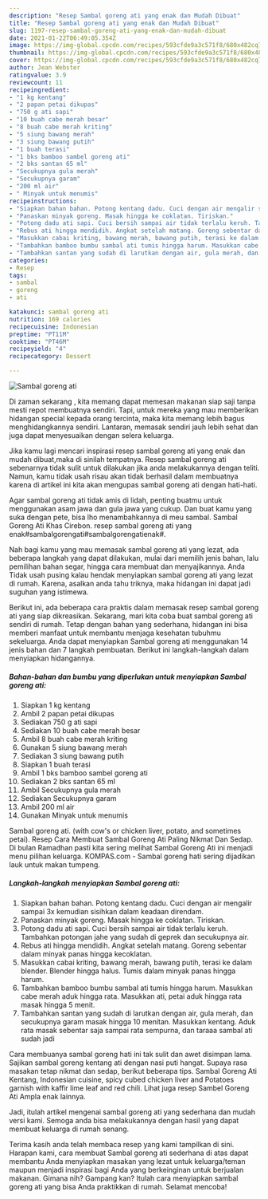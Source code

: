 ```yaml
---
description: "Resep Sambal goreng ati yang enak dan Mudah Dibuat"
title: "Resep Sambal goreng ati yang enak dan Mudah Dibuat"
slug: 1197-resep-sambal-goreng-ati-yang-enak-dan-mudah-dibuat
date: 2021-01-22T06:49:05.354Z
image: https://img-global.cpcdn.com/recipes/593cfde9a3c571f8/680x482cq70/sambal-goreng-ati-foto-resep-utama.jpg
thumbnail: https://img-global.cpcdn.com/recipes/593cfde9a3c571f8/680x482cq70/sambal-goreng-ati-foto-resep-utama.jpg
cover: https://img-global.cpcdn.com/recipes/593cfde9a3c571f8/680x482cq70/sambal-goreng-ati-foto-resep-utama.jpg
author: Jean Webster
ratingvalue: 3.9
reviewcount: 11
recipeingredient:
- "1 kg kentang"
- "2 papan petai dikupas"
- "750 g ati sapi"
- "10 buah cabe merah besar"
- "8 buah cabe merah kriting"
- "5 siung bawang merah"
- "3 siung bawang putih"
- "1 buah terasi"
- "1 bks bamboo sambel goreng ati"
- "2 bks santan 65 ml"
- "Secukupnya gula merah"
- "Secukupnya garam"
- "200 ml air"
- " Minyak untuk menumis"
recipeinstructions:
- "Siapkan bahan bahan. Potong kentang dadu. Cuci dengan air mengalir sampai 3x kemudian sisihkan dalam keadaan direndam."
- "Panaskan minyak goreng. Masak hingga ke coklatan. Tiriskan."
- "Potong dadu ati sapi. Cuci bersih sampai air tidak terlalu keruh. Tambahkan potongan jahe yang sudah di geprek dan secukupnya air."
- "Rebus ati hingga mendidih. Angkat setelah matang. Goreng sebentar dalam minyak panas hingga kecoklatan."
- "Masukkan cabai kriting, bawang merah, bawang putih, terasi ke dalam blender. Blender hingga halus. Tumis dalam minyak panas hingga harum."
- "Tambahkan bamboo bumbu sambal ati tumis hingga harum. Masukkan cabe merah aduk hingga rata. Masukkan ati, petai aduk hingga rata masak hingga 5 menit."
- "Tambahkan santan yang sudah di larutkan dengan air, gula merah, dan secukupnya garam masak hingga 10 menitan. Masukkan kentang. Aduk rata masak sebentar saja sampai rata sempurna, dan taraaa sambal ati sudah jadi"
categories:
- Resep
tags:
- sambal
- goreng
- ati

katakunci: sambal goreng ati 
nutrition: 169 calories
recipecuisine: Indonesian
preptime: "PT11M"
cooktime: "PT46M"
recipeyield: "4"
recipecategory: Dessert

---
```



![Sambal goreng ati](https://img-global.cpcdn.com/recipes/593cfde9a3c571f8/680x482cq70/sambal-goreng-ati-foto-resep-utama.jpg)

Di zaman  sekarang , kita memang dapat memesan makanan siap saji tanpa mesti repot membuatnya sendiri. Tapi, untuk mereka yang mau memberikan hidangan special kepada orang tercinta, maka kita memang lebih bagus menghidangkannya sendiri. Lantaran, memasak sendiri jauh lebih sehat dan juga dapat menyesuaikan dengan selera keluarga.

Jika kamu lagi mencari inspirasi resep sambal goreng ati yang enak dan mudah dibuat,maka di sinilah tempatnya. Resep sambal goreng ati  sebenarnya tidak sulit untuk dilakukan jika anda melakukannya dengan teliti. Namun, kamu tidak usah risau akan tidak berhasil dalam membuatnya 
karena di artikel ini kita akan mengupas sambal goreng ati dengan hati-hati.  

Agar sambal goreng ati tidak amis di lidah, penting buatmu untuk menggunakan asam jawa dan gula jawa yang cukup. Dan buat kamu yang suka dengan pete, bisa lho menambahkannya di meu sambal. Sambal Goreng Ati Khas Cirebon. resep sambal goreng ati yang enak#sambalgorengati#sambalgorengatienak#.

Nah bagi kamu yang mau memasak sambal goreng ati yang lezat, ada beberapa langkah yang dapat dilakukan, mulai dari memilih jenis bahan, lalu pemilihan bahan segar, hingga cara membuat dan menyajikannya. Anda Tidak usah pusing kalau hendak menyiapkan sambal goreng ati yang lezat di rumah. Karena, asalkan anda  tahu triknya, maka hidangan ini dapat jadi suguhan yang istimewa.

Berikut ini, ada beberapa cara praktis  dalam memasak resep sambal goreng ati yang siap dikreasikan. Sekarang, mari kita coba buat sambal goreng ati sendiri di rumah. Tetap dengan bahan yang sederhana, hidangan ini bisa memberi manfaat untuk membantu menjaga kesehatan tubuhmu sekeluarga. Anda dapat menyiapkan Sambal goreng ati menggunakan 14 jenis bahan dan 7 langkah pembuatan. Berikut ini langkah-langkah dalam menyiapkan hidangannya.

<!--inarticleads1-->

##### Bahan-bahan dan bumbu yang diperlukan untuk menyiapkan Sambal goreng ati:

1. Siapkan 1 kg kentang
1. Ambil 2 papan petai dikupas
1. Sediakan 750 g ati sapi
1. Sediakan 10 buah cabe merah besar
1. Ambil 8 buah cabe merah kriting
1. Gunakan 5 siung bawang merah
1. Sediakan 3 siung bawang putih
1. Siapkan 1 buah terasi
1. Ambil 1 bks bamboo sambel goreng ati
1. Sediakan 2 bks santan 65 ml
1. Ambil Secukupnya gula merah
1. Sediakan Secukupnya garam
1. Ambil 200 ml air
1. Gunakan  Minyak untuk menumis


Sambal goreng ati. (with cow&#39;s or chicken liver, potato, and sometimes petai). Resep Cara Membuat Sambal Goreng Ati Paling Nikmat Dan Sedap. Di bulan Ramadhan pasti kita sering melihat Sambal Goreng Ati ini menjadi menu pilihan keluarga. KOMPAS.com - Sambal goreng hati sering dijadikan lauk untuk makan tumpeng. 

<!--inarticleads2-->

##### Langkah-langkah menyiapkan Sambal goreng ati:

1. Siapkan bahan bahan. Potong kentang dadu. Cuci dengan air mengalir sampai 3x kemudian sisihkan dalam keadaan direndam.
1. Panaskan minyak goreng. Masak hingga ke coklatan. Tiriskan.
1. Potong dadu ati sapi. Cuci bersih sampai air tidak terlalu keruh. Tambahkan potongan jahe yang sudah di geprek dan secukupnya air.
1. Rebus ati hingga mendidih. Angkat setelah matang. Goreng sebentar dalam minyak panas hingga kecoklatan.
1. Masukkan cabai kriting, bawang merah, bawang putih, terasi ke dalam blender. Blender hingga halus. Tumis dalam minyak panas hingga harum.
1. Tambahkan bamboo bumbu sambal ati tumis hingga harum. Masukkan cabe merah aduk hingga rata. Masukkan ati, petai aduk hingga rata masak hingga 5 menit.
1. Tambahkan santan yang sudah di larutkan dengan air, gula merah, dan secukupnya garam masak hingga 10 menitan. Masukkan kentang. Aduk rata masak sebentar saja sampai rata sempurna, dan taraaa sambal ati sudah jadi


Cara membuanya sambal goreng hati ini tak sulit dan awet disimpan lama. Sajikan sambal goreng kentang ati dengan nasi puti hangat. Supaya rasa masakan tetap nikmat dan sedap, berikut beberapa tips. Sambal Goreng Ati Kentang, Indonesian cuisine, spicy cubed chicken liver and Potatoes garnish with kaffir lime leaf and red chili. Lihat juga resep Sambel Goreng Ati Ampla enak lainnya. 

Jadi, itulah artikel mengenai  sambal goreng ati  yang sederhana dan mudah versi kami. Semoga anda bisa melakukannya dengan hasil yang dapat membuat keluarga di rumah senang. 

Terima kasih anda telah membaca resep yang kami tampilkan di sini. Harapan kami, cara membuat  Sambal goreng ati sederhana di atas dapat membantu Anda menyiapkan masakan yang lezat untuk keluarga/teman maupun menjadi inspirasi bagi Anda yang berkeinginan untuk berjualan makanan. Gimana nih? Gampang kan? Itulah cara menyiapkan sambal goreng ati yang bisa Anda praktikkan di rumah. Selamat mencoba!


